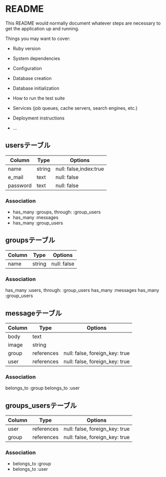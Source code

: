 # README

This README would normally document whatever steps are necessary to get the
application up and running.

Things you may want to cover:

* Ruby version

* System dependencies

* Configuration

* Database creation

* Database initialization

* How to run the test suite

* Services (job queues, cache servers, search engines, etc.)

* Deployment instructions

* ...

## usersテーブル
|Column|Type|Options|
|------|----|-------|
|name|string|null: false,index:true|
|e_mail|text|null: false|
|password|text|null: false|

### Association
- has_many :groups, through: :group_users
- has_many :messages
- has_many :group_users

## groupsテーブル
|Column|Type|Options|
|------|----|-------|
|name|string|null: false|

### Association
has_many :users, through: :group_users
has_many :messages
has_many :group_users

## messageテーブル
|Column|Type|Options|
|------|----|-------|
|body|text|
|image|string|
|group|references|null: false, foreign_key: true|
|user|references|null: false, foreign_key: true|

### Association
belongs_to :group
belongs_to :user

## groups_usersテーブル
|Column|Type|Options|
|------|----|-------|
|user|references|null: false, foreign_key: true|
|group|references|null: false, foreign_key: true|

### Association
- belongs_to :group
- belongs_to :user